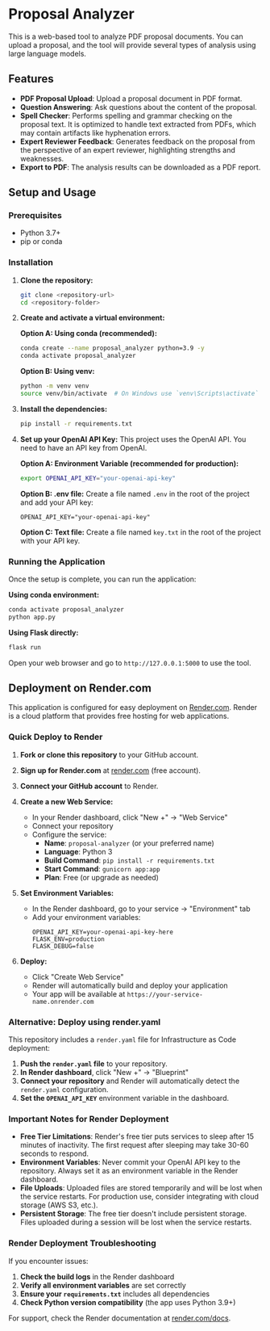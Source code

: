 # Proposal Analyzer

This is a web-based tool to analyze PDF proposal documents. You can upload a proposal, and the tool will provide several types of analysis using large language models.

## Features

*   **PDF Proposal Upload**: Upload a proposal document in PDF format.
*   **Question Answering**: Ask questions about the content of the proposal.
*   **Spell Checker**: Performs spelling and grammar checking on the proposal text. It is optimized to handle text extracted from PDFs, which may contain artifacts like hyphenation errors.
*   **Expert Reviewer Feedback**: Generates feedback on the proposal from the perspective of an expert reviewer, highlighting strengths and weaknesses.
*   **Export to PDF**: The analysis results can be downloaded as a PDF report.

## Setup and Usage

### Prerequisites

*   Python 3.7+
*   pip or conda

### Installation

1.  **Clone the repository:**
    ```bash
    git clone <repository-url>
    cd <repository-folder>
    ```

2.  **Create and activate a virtual environment:**
    
    **Option A: Using conda (recommended):**
    ```bash
    conda create --name proposal_analyzer python=3.9 -y
    conda activate proposal_analyzer
    ```
    
    **Option B: Using venv:**
    ```bash
    python -m venv venv
    source venv/bin/activate  # On Windows use `venv\Scripts\activate`
    ```

3.  **Install the dependencies:**
    ```bash
    pip install -r requirements.txt
    ```

4.  **Set up your OpenAI API Key:**
    This project uses the OpenAI API. You need to have an API key from OpenAI.

    **Option A: Environment Variable (recommended for production):**
    ```bash
    export OPENAI_API_KEY="your-openai-api-key"
    ```
    
    **Option B: .env file:**
    Create a file named `.env` in the root of the project and add your API key:
    ```
    OPENAI_API_KEY="your-openai-api-key"
    ```
    
    **Option C: Text file:**
    Create a file named `key.txt` in the root of the project with your API key.

### Running the Application

Once the setup is complete, you can run the application:

**Using conda environment:**
```bash
conda activate proposal_analyzer
python app.py
```

**Using Flask directly:**
```bash
flask run
```

Open your web browser and go to `http://127.0.0.1:5000` to use the tool.

## Deployment on Render.com

This application is configured for easy deployment on [Render.com](https://render.com). Render is a cloud platform that provides free hosting for web applications.

### Quick Deploy to Render

1. **Fork or clone this repository** to your GitHub account.

2. **Sign up for Render.com** at [render.com](https://render.com) (free account).

3. **Connect your GitHub account** to Render.

4. **Create a new Web Service:**
   - In your Render dashboard, click "New +" → "Web Service"
   - Connect your repository
   - Configure the service:
     - **Name**: `proposal-analyzer` (or your preferred name)
     - **Language**: Python 3
     - **Build Command**: `pip install -r requirements.txt`
     - **Start Command**: `gunicorn app:app`
     - **Plan**: Free (or upgrade as needed)

5. **Set Environment Variables:**
   - In the Render dashboard, go to your service → "Environment" tab
   - Add your environment variables:
     ```
     OPENAI_API_KEY=your-openai-api-key-here
     FLASK_ENV=production
     FLASK_DEBUG=false
     ```

6. **Deploy:**
   - Click "Create Web Service"
   - Render will automatically build and deploy your application
   - Your app will be available at `https://your-service-name.onrender.com`

### Alternative: Deploy using render.yaml

This repository includes a `render.yaml` file for Infrastructure as Code deployment:

1. **Push the `render.yaml` file** to your repository.
2. **In Render dashboard**, click "New +" → "Blueprint"
3. **Connect your repository** and Render will automatically detect the `render.yaml` configuration.
4. **Set the `OPENAI_API_KEY`** environment variable in the dashboard.

### Important Notes for Render Deployment

- **Free Tier Limitations**: Render's free tier puts services to sleep after 15 minutes of inactivity. The first request after sleeping may take 30-60 seconds to respond.
- **Environment Variables**: Never commit your OpenAI API key to the repository. Always set it as an environment variable in the Render dashboard.
- **File Uploads**: Uploaded files are stored temporarily and will be lost when the service restarts. For production use, consider integrating with cloud storage (AWS S3, etc.).
- **Persistent Storage**: The free tier doesn't include persistent storage. Files uploaded during a session will be lost when the service restarts.

### Render Deployment Troubleshooting

If you encounter issues:

1. **Check the build logs** in the Render dashboard
2. **Verify all environment variables** are set correctly
3. **Ensure your `requirements.txt`** includes all dependencies
4. **Check Python version compatibility** (the app uses Python 3.9+)

For support, check the Render documentation at [render.com/docs](https://render.com/docs). 